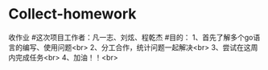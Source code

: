 # Collect-homework
收作业
#这次项目工作者：凡一志、刘炫、程乾杰
#目的：
1、首先了解多个go语言的编写、使用问题\<br>
2、分工合作，统计问题一起解决\<br>
3、尝试在这周内完成任务\<br>
4、加油！！\<br>

